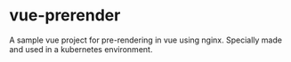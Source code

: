 # vue-prerender
A sample vue project for pre-rendering in vue using nginx. Specially made and used in a kubernetes environment.
